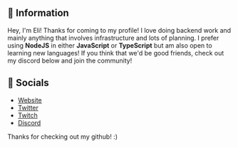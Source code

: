## 👋 Information
Hey, I'm Eli! Thanks for coming to my profile! I love doing backend work and mainly anything that involves infrastructure and lots of planning. I prefer using **NodeJS** in either **JavaScript** or **TypeScript** but am also open to learning new languages! If you think that we'd be good friends, check out my discord below and join the community!

## 🔗 Socials
- [Website](https://eli.tf/)
- [Twitter](https://lnk.eli.tf/twitter)
- [Twitch](https://lnk.eli.tf/twitch)
- [Discord](https://lnk.eli.tf/discord)

Thanks for checking out my github! :)
